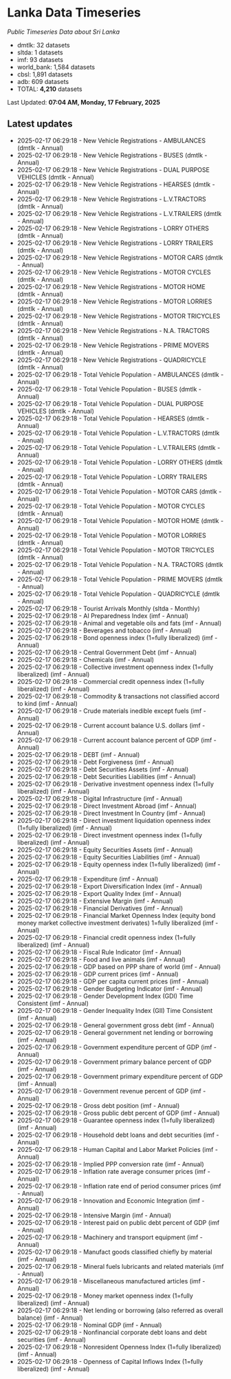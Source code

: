 # Lanka Data Timeseries
*Public Timeseries Data about Sri Lanka*

* dmtlk: 32 datasets
* sltda: 1 datasets
* imf: 93 datasets
* world_bank: 1,584 datasets
* cbsl: 1,891 datasets
* adb: 609 datasets
* TOTAL: **4,210** datasets

Last Updated: **07:04 AM, Monday, 17 February, 2025**

## Latest updates

* 2025-02-17 06:29:18 - New Vehicle Registrations - AMBULANCES (dmtlk - Annual)
* 2025-02-17 06:29:18 - New Vehicle Registrations - BUSES (dmtlk - Annual)
* 2025-02-17 06:29:18 - New Vehicle Registrations - DUAL PURPOSE VEHICLES (dmtlk - Annual)
* 2025-02-17 06:29:18 - New Vehicle Registrations - HEARSES (dmtlk - Annual)
* 2025-02-17 06:29:18 - New Vehicle Registrations - L.V.TRACTORS (dmtlk - Annual)
* 2025-02-17 06:29:18 - New Vehicle Registrations - L.V.TRAILERS (dmtlk - Annual)
* 2025-02-17 06:29:18 - New Vehicle Registrations - LORRY OTHERS (dmtlk - Annual)
* 2025-02-17 06:29:18 - New Vehicle Registrations - LORRY TRAILERS (dmtlk - Annual)
* 2025-02-17 06:29:18 - New Vehicle Registrations - MOTOR CARS (dmtlk - Annual)
* 2025-02-17 06:29:18 - New Vehicle Registrations - MOTOR CYCLES (dmtlk - Annual)
* 2025-02-17 06:29:18 - New Vehicle Registrations - MOTOR HOME (dmtlk - Annual)
* 2025-02-17 06:29:18 - New Vehicle Registrations - MOTOR LORRIES (dmtlk - Annual)
* 2025-02-17 06:29:18 - New Vehicle Registrations - MOTOR TRICYCLES (dmtlk - Annual)
* 2025-02-17 06:29:18 - New Vehicle Registrations - N.A. TRACTORS (dmtlk - Annual)
* 2025-02-17 06:29:18 - New Vehicle Registrations - PRIME MOVERS (dmtlk - Annual)
* 2025-02-17 06:29:18 - New Vehicle Registrations - QUADRICYCLE (dmtlk - Annual)
* 2025-02-17 06:29:18 - Total Vehicle Population - AMBULANCES (dmtlk - Annual)
* 2025-02-17 06:29:18 - Total Vehicle Population - BUSES (dmtlk - Annual)
* 2025-02-17 06:29:18 - Total Vehicle Population - DUAL PURPOSE VEHICLES (dmtlk - Annual)
* 2025-02-17 06:29:18 - Total Vehicle Population - HEARSES (dmtlk - Annual)
* 2025-02-17 06:29:18 - Total Vehicle Population - L.V.TRACTORS (dmtlk - Annual)
* 2025-02-17 06:29:18 - Total Vehicle Population - L.V.TRAILERS (dmtlk - Annual)
* 2025-02-17 06:29:18 - Total Vehicle Population - LORRY OTHERS (dmtlk - Annual)
* 2025-02-17 06:29:18 - Total Vehicle Population - LORRY TRAILERS (dmtlk - Annual)
* 2025-02-17 06:29:18 - Total Vehicle Population - MOTOR CARS (dmtlk - Annual)
* 2025-02-17 06:29:18 - Total Vehicle Population - MOTOR CYCLES (dmtlk - Annual)
* 2025-02-17 06:29:18 - Total Vehicle Population - MOTOR HOME (dmtlk - Annual)
* 2025-02-17 06:29:18 - Total Vehicle Population - MOTOR LORRIES (dmtlk - Annual)
* 2025-02-17 06:29:18 - Total Vehicle Population - MOTOR TRICYCLES (dmtlk - Annual)
* 2025-02-17 06:29:18 - Total Vehicle Population - N.A. TRACTORS (dmtlk - Annual)
* 2025-02-17 06:29:18 - Total Vehicle Population - PRIME MOVERS (dmtlk - Annual)
* 2025-02-17 06:29:18 - Total Vehicle Population - QUADRICYCLE (dmtlk - Annual)
* 2025-02-17 06:29:18 - Tourist Arrivals Monthly (sltda - Monthly)
* 2025-02-17 06:29:18 - AI Preparedness Index (imf - Annual)
* 2025-02-17 06:29:18 - Animal and vegetable oils and fats (imf - Annual)
* 2025-02-17 06:29:18 - Beverages and tobacco (imf - Annual)
* 2025-02-17 06:29:18 - Bond openness index (1=fully liberalized) (imf - Annual)
* 2025-02-17 06:29:18 - Central Government Debt (imf - Annual)
* 2025-02-17 06:29:18 - Chemicals (imf - Annual)
* 2025-02-17 06:29:18 - Collective investment openness index (1=fully liberalized) (imf - Annual)
* 2025-02-17 06:29:18 - Commercial credit openness index (1=fully liberalized) (imf - Annual)
* 2025-02-17 06:29:18 - Commodity & transactions not classified accord to kind (imf - Annual)
* 2025-02-17 06:29:18 - Crude materials inedible except fuels (imf - Annual)
* 2025-02-17 06:29:18 - Current account balance U.S. dollars (imf - Annual)
* 2025-02-17 06:29:18 - Current account balance percent of GDP (imf - Annual)
* 2025-02-17 06:29:18 - DEBT (imf - Annual)
* 2025-02-17 06:29:18 - Debt Forgiveness (imf - Annual)
* 2025-02-17 06:29:18 - Debt Securities Assets (imf - Annual)
* 2025-02-17 06:29:18 - Debt Securities Liabilities (imf - Annual)
* 2025-02-17 06:29:18 - Derivative investment openness index (1=fully liberalized) (imf - Annual)
* 2025-02-17 06:29:18 - Digital Infrastructure (imf - Annual)
* 2025-02-17 06:29:18 - Direct Investment Abroad (imf - Annual)
* 2025-02-17 06:29:18 - Direct Investment In Country (imf - Annual)
* 2025-02-17 06:29:18 - Direct investment liquidation openness index (1=fully liberalized) (imf - Annual)
* 2025-02-17 06:29:18 - Direct investment openness index (1=fully liberalized) (imf - Annual)
* 2025-02-17 06:29:18 - Equity Securities Assets (imf - Annual)
* 2025-02-17 06:29:18 - Equity Securities Liabilities (imf - Annual)
* 2025-02-17 06:29:18 - Equity openness index (1=fully liberalized) (imf - Annual)
* 2025-02-17 06:29:18 - Expenditure (imf - Annual)
* 2025-02-17 06:29:18 - Export Diversification Index (imf - Annual)
* 2025-02-17 06:29:18 - Export Quality Index (imf - Annual)
* 2025-02-17 06:29:18 - Extensive Margin (imf - Annual)
* 2025-02-17 06:29:18 - Financial Derivatives (imf - Annual)
* 2025-02-17 06:29:18 - Financial Market Openness Index (equity bond money market collective investment derivates) 1=fully liberalized (imf - Annual)
* 2025-02-17 06:29:18 - Financial credit openness index (1=fully liberalized) (imf - Annual)
* 2025-02-17 06:29:18 - Fiscal Rule Indicator (imf - Annual)
* 2025-02-17 06:29:18 - Food and live animals (imf - Annual)
* 2025-02-17 06:29:18 - GDP based on PPP share of world (imf - Annual)
* 2025-02-17 06:29:18 - GDP current prices (imf - Annual)
* 2025-02-17 06:29:18 - GDP per capita current prices (imf - Annual)
* 2025-02-17 06:29:18 - Gender Budgeting Indicator (imf - Annual)
* 2025-02-17 06:29:18 - Gender Development Index (GDI) Time Consistent (imf - Annual)
* 2025-02-17 06:29:18 - Gender Inequality Index (GII) Time Consistent (imf - Annual)
* 2025-02-17 06:29:18 - General government gross debt (imf - Annual)
* 2025-02-17 06:29:18 - General government net lending or borrowing (imf - Annual)
* 2025-02-17 06:29:18 - Government expenditure percent of GDP (imf - Annual)
* 2025-02-17 06:29:18 - Government primary balance percent of GDP (imf - Annual)
* 2025-02-17 06:29:18 - Government primary expenditure percent of GDP (imf - Annual)
* 2025-02-17 06:29:18 - Government revenue percent of GDP (imf - Annual)
* 2025-02-17 06:29:18 - Gross debt position (imf - Annual)
* 2025-02-17 06:29:18 - Gross public debt percent of GDP (imf - Annual)
* 2025-02-17 06:29:18 - Guarantee openness index (1=fully liberalized) (imf - Annual)
* 2025-02-17 06:29:18 - Household debt loans and debt securities (imf - Annual)
* 2025-02-17 06:29:18 - Human Capital and Labor Market Policies (imf - Annual)
* 2025-02-17 06:29:18 - Implied PPP conversion rate (imf - Annual)
* 2025-02-17 06:29:18 - Inflation rate average consumer prices (imf - Annual)
* 2025-02-17 06:29:18 - Inflation rate end of period consumer prices (imf - Annual)
* 2025-02-17 06:29:18 - Innovation and Economic Integration (imf - Annual)
* 2025-02-17 06:29:18 - Intensive Margin (imf - Annual)
* 2025-02-17 06:29:18 - Interest paid on public debt percent of GDP (imf - Annual)
* 2025-02-17 06:29:18 - Machinery and transport equipment (imf - Annual)
* 2025-02-17 06:29:18 - Manufact goods classified chiefly by material (imf - Annual)
* 2025-02-17 06:29:18 - Mineral fuels lubricants and related materials (imf - Annual)
* 2025-02-17 06:29:18 - Miscellaneous manufactured articles (imf - Annual)
* 2025-02-17 06:29:18 - Money market openness index (1=fully liberalized) (imf - Annual)
* 2025-02-17 06:29:18 - Net lending or borrowing (also referred as overall balance) (imf - Annual)
* 2025-02-17 06:29:18 - Nominal GDP (imf - Annual)
* 2025-02-17 06:29:18 - Nonfinancial corporate debt loans and debt securities (imf - Annual)
* 2025-02-17 06:29:18 - Nonresident Openness Index (1=fully liberalized) (imf - Annual)
* 2025-02-17 06:29:18 - Openness of Capital Inflows Index (1=fully liberalized) (imf - Annual)